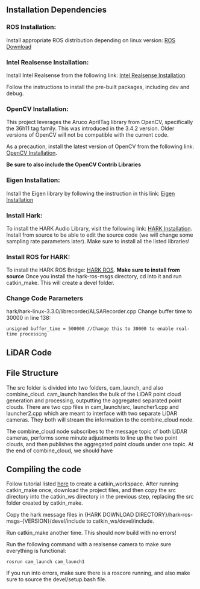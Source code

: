 ## Installation Dependencies

### ROS Installation:
Install appropriate ROS distribution depending on linux version: [ROS Download](http://wiki.ros.org/ROS/Installation)

### Intel Realsense Installation:
Install Intel Realsense from the following link: [Intel Realsense Installation](https://github.com/IntelRealSense/librealsense/blob/master/doc/distribution_linux.md)

Follow the instructions to install the pre-built packages, including dev and debug.

### OpenCV Installation:
This project leverages the Aruco AprilTag library from OpenCV, specifically the 36h11 tag family. This was introduced in the 3.4.2 version. Older versions of OpenCV will not be compatible with the current code. 

As a precaution, install the latest version of OpenCV from the following link: [OpenCV Installation](https://docs.opencv.org/4.x/d7/d9f/tutorial_linux_install.html). 

**Be sure to also include the OpenCV Contrib Libraries**

### Eigen Installation:
Install the Eigen library by following the instruction in this link: [Eigen Installation](https://eigen.tuxfamily.org/dox/GettingStarted.html)

### Install Hark: 
To install the HARK Audio Library, visit the following link: [HARK Installation](https://hark.jp/install/linux/). Install from source to be able to edit the source code (we will change some sampling rate parameters later). Make sure to install all the listed libraries!

### Install ROS for HARK:
To install the HARK ROS Bridge: [HARK ROS](https://hark.jp/hark-ros-msgs-installation-instructions/).
**Make sure to install from source**
Once you install the hark-ros-msgs directory, cd into it and run catkin_make. This will create a devel folder.


### Change Code Parameters
hark/hark-linux-3.3.0/librecorder/ALSARecorder.cpp
Change buffer time to 30000 in line 138:

```
unsigned buffer_time = 500000 //Change this to 30000 to enable real-time processing
```

## LiDAR Code

## File Structure
The src folder is divided into two folders, cam_launch, and also combine_cloud. cam_launch handles the bulk of the LiDAR point cloud generation and processing, outputting the aggregated separated point clouds. There are two cpp files in cam_launch/src, launcher1.cpp and launcher2.cpp which are meant to interface with two separate LiDAR cameras. They both will stream the information to the combine_cloud node. 

The combine_cloud node subscribes to the message topic of both LiDAR cameras, performs some minute adjustments to line up the two point clouds, and then publishes the aggregated point clouds under one topic. At the end of combine_cloud, we should have 



## Compiling the code
Follow tutorial listed [here](http://wiki.ros.org/catkin/Tutorials/create_a_workspace) to create a catkin_workspace. After running catkin_make once, download the project files, and then copy the src directory into the catkin_ws directory in the previous step, replacing the src folder created by catkin_make.

Copy the hark message files in {HARK DOWNLOAD DIRECTORY}/hark-ros-msgs-{VERSION}/devel/include to catkin_ws/devel/include.

Run catkin_make another time. This should now build with no errors!

Run the following command with a realsense camera to make sure everything is functional: 
```
rosrun cam_launch cam_launch1
```
If you run into errors, make sure there is a roscore running, and also make sure to source the devel/setup.bash file.
